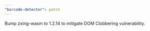 ```yaml
---
"barcode-detector": patch
---
```


Bump zxing-wasm to 1.2.14 to mitigate DOM Clobbering vulnerability.

